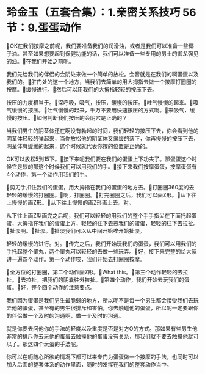 # 玲金玉（五套合集）：1.亲密关系技巧 56节：9.蛋蛋动作

🎼OK在我们按摩之前呢，我们要准备我们的润滑油，或者是我们可以准备一些椰子油。甚至如果想要起到保健功能的话，我们可以准备一些专用的男士的御龙强见的油。🎼在我们开始之前呢。

我们先给我们的伴侣的会阴处来做一个简单的放松。会音就是在我们的啊蛋蛋以及我们的。🎼肛门处的这一个地方，当我们去简单的用大拇指去做一个按摩打圈圈的按摩。🎼缓慢进行。🎼然后可以用我们的大拇指轻轻的按压下去。

按压的力度相当于。🎼深呼吸，吸气，按压，缓慢的按压。🎼吐气慢慢的起来。🎼吸气缓慢的按压。🎼吐气慢慢的起来，千万不要用快速按压的方式啊。🎼来吸气，缓慢的按压。🎼如何判断我们按压的会阴穴是正确的？

当我们男生的阴茎体还在啊没有勃起的时间，我们轻轻的按压下去，你会看到他的阴茎体轻轻的弹起来，当你放松他的阴茎体又缓缓的落下，你再慢慢的按压下去，阴茎体有缓缓的起来，这个时候就代表你按的位置是正确的。

OK可以放松5到15下。🎼接下来呢我们要在我们的蛋蛋上下功夫了。那蛋蛋这个时候它是软的那这个时候我们可以用我们的手。🎼接下来我们按摩蛋蛋，按摩蛋蛋有4个动作，第一个动作用我们的手。

🎼剪刀手扣住我们的蛋蛋，用大拇指在我们的蛋蛋的地方去。🎼打圈圈360度的去轻轻的缓慢的打圈圈。🎼啊，打圈圈。🎼打完圈圈之后，我们可以画Z形。🎼从下往上慢慢的画Z形。🎼从下往上慢慢的画Z形画上去。对。

从下往上画Z型画完之后呢，我们可以轻轻的用我们的整个手手指尖在下面托起蛋蛋，大拇指在我们的蛋蛋上方，轻轻的往下去拽我们的蛋蛋，轻轻的往下去拉扯。🎼扯淡啊。🎼扯淡。🎼扯淡我们可以从中间开始唉开始扯淡。

轻轻的缓慢的进行。对。🎼传完之后，我们开始玩我们的蛋蛋，我们可以用我们的手托起整个睾丸，两个睾丸可以轻轻的去做一些玩弄。🎼好，接下来完整的给大家讲一遍四个动作。第一个动作哎，我们开始去打圈圈按摩。

🎼全方位的打圈圈，第二个动作画Z形。🎼What this。🎼第三个动作轻轻的去拉扯。🎼去拉扯。把我们的阴囊往外拉扯。🎼第四个动作，我们开始去玩我们的蛋蛋。🎼好，整个四个动作的注意要点。

我们因为蛋蛋是我们男生最脆弱的地方，所以呢不是每一个男生都会接受我们去玩弄他的蛋蛋，甚至有的男生很排斥和害怕，你去触碰他的蛋蛋，所以呢一定要跟你的伴侣做一个及时的沟通啊，做一个及时的沟通。

就是你要去问他你的手法的轻度以及重度是否是对方O的方式。那如果有些男生他非常的排斥你去玩他的蛋蛋去触摸他的蛋蛋没有关系，那我们就不要去触摸他就可以了。那这四个玩蛋的手法呢。

你可以在呃随心所欲的情况下都可以来专门为蛋蛋做一个按摩的手法，也同时可以加入后面的整套体系的动作里面，随时的发挥在我们的整套动作当中。

